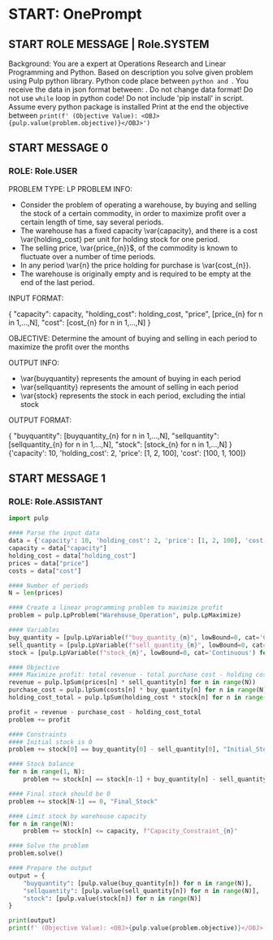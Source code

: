 # START: OnePrompt 
## START ROLE MESSAGE | Role.SYSTEM 
Background: You are a expert at Operations Research and Linear Programming and Python. Based on description you solve given problem using Pulp python library. Python code place between ```python and ```. You receive the data in json format between: <DATA></DATA>. Do not change data format! Do not use `while` loop in python code! Do not include 'pip install' in script. Assume every python package is installed Print at the end the objective between <OBJ></OBJ> `print(f' (Objective Value): <OBJ>{pulp.value(problem.objective)}</OBJ>')`  
## START MESSAGE 0 
### ROLE: Role.USER
<DESCRIPTION>
PROBLEM TYPE: LP
PROBLEM INFO:

- Consider the problem of operating a warehouse, by buying and selling the stock of a certain commodity, in order to maximize profit over a certain length of time, say several periods.
- The warehouse has a fixed capacity \var{capacity}, and there is a cost \var{holding_cost} per unit for holding stock for one period.
- The selling price, \var{price_{n}}$, of the commodity is known to fluctuate over a number of time periods. 
- In any period \var{n} the price holding for purchase is \var{cost_{n}}.
- The warehouse is originally empty and is required to be empty at the end of the last period.

INPUT FORMAT:

{
	"capacity": capacity,
	"holding_cost": holding_cost,
	"price", [price_{n} for n in 1,...,N],
	"cost": [cost_{n} for n in 1,...,N]
}


OBJECTIVE: Determine the amount of buying and selling in each period to maximize the profit over the months

OUTPUT INFO:

- \var{buyquantity} represents the amount of buying in each period
- \var{sellquantity} represents the amount of selling in each period
- \var{stock} represents the stock in each period, excluding the intial stock

OUTPUT FORMAT:

{
	"buyquantity": [buyquantity_{n} for n in 1,...,N],
	"sellquantity": [sellquantity_{n} for n in 1,...,N],
	"stock": [stock_{n} for n in 1,...,N]
}
</DESCRIPTION>
<DATA>
{'capacity': 10, 'holding_cost': 2, 'price': [1, 2, 100], 'cost': [100, 1, 100]}</DATA>


## START MESSAGE 1 
### ROLE: Role.ASSISTANT
```python
import pulp

#### Parse the input data
data = {'capacity': 10, 'holding_cost': 2, 'price': [1, 2, 100], 'cost': [100, 1, 100]}
capacity = data["capacity"]
holding_cost = data["holding_cost"]
prices = data["price"]
costs = data["cost"]

#### Number of periods
N = len(prices)

#### Create a linear programming problem to maximize profit
problem = pulp.LpProblem("Warehouse_Operation", pulp.LpMaximize)

#### Variables
buy_quantity = [pulp.LpVariable(f"buy_quantity_{n}", lowBound=0, cat='Continuous') for n in range(N)]
sell_quantity = [pulp.LpVariable(f"sell_quantity_{n}", lowBound=0, cat='Continuous') for n in range(N)]
stock = [pulp.LpVariable(f"stock_{n}", lowBound=0, cat='Continuous') for n in range(N)]

#### Objective
#### Maximize profit: total revenue - total purchase cost - holding cost
revenue = pulp.lpSum(prices[n] * sell_quantity[n] for n in range(N))
purchase_cost = pulp.lpSum(costs[n] * buy_quantity[n] for n in range(N))
holding_cost_total = pulp.lpSum(holding_cost * stock[n] for n in range(N))

profit = revenue - purchase_cost - holding_cost_total
problem += profit

#### Constraints
#### Initial stock is 0
problem += stock[0] == buy_quantity[0] - sell_quantity[0], "Initial_Stock"

#### Stock balance
for n in range(1, N):
    problem += stock[n] == stock[n-1] + buy_quantity[n] - sell_quantity[n], f"Stock_Balance_{n}"

#### Final stock should be 0
problem += stock[N-1] == 0, "Final_Stock"

#### Limit stock by warehouse capacity
for n in range(N):
    problem += stock[n] <= capacity, f"Capacity_Constraint_{n}"

#### Solve the problem
problem.solve()

#### Prepare the output
output = {
    "buyquantity": [pulp.value(buy_quantity[n]) for n in range(N)],
    "sellquantity": [pulp.value(sell_quantity[n]) for n in range(N)],
    "stock": [pulp.value(stock[n]) for n in range(N)]
}

print(output)
print(f' (Objective Value): <OBJ>{pulp.value(problem.objective)}</OBJ>')
```

